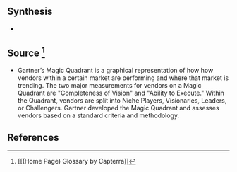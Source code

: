 ## Synthesis
- 
## Source [^1]
- Gartner’s Magic Quadrant is a graphical representation of how how vendors within a certain market are performing and where that market is trending. The two major measurements for vendors on a Magic Quadrant are "Completeness of Vision" and "Ability to Execute." Within the Quadrant, vendors are split into Niche Players, Visionaries, Leaders, or Challengers. Gartner developed the Magic Quadrant and assesses vendors based on a standard criteria and methodology.
## References

[^1]: [[(Home Page) Glossary by Capterra]]